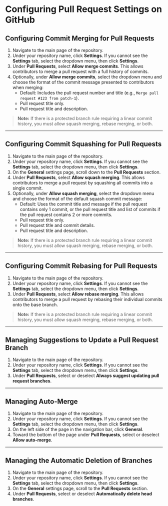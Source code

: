 # Configuring Pull Request Settings on GitHub

## Configuring Commit Merging for Pull Requests

1. Navigate to the main page of the repository.
2. Under your repository name, click **Settings**. If you cannot see the **Settings** tab, select the dropdown menu, then click **Settings**.
3. Under **Pull Requests**, select **Allow merge commits**. This allows contributors to merge a pull request with a full history of commits.
4. Optionally, under **Allow merge commits**, select the dropdown menu and choose the format of the commit message presented to contributors when merging:
   - Default: Includes the pull request number and title (e.g., `Merge pull request #123 from patch-1`).
   - Pull request title only.
   - Pull request title and description.

> **Note:** If there is a protected branch rule requiring a linear commit history, you must allow squash merging, rebase merging, or both.

---

## Configuring Commit Squashing for Pull Requests

1. Navigate to the main page of the repository.
2. Under your repository name, click **Settings**. If you cannot see the **Settings** tab, select the dropdown menu, then click **Settings**.
3. On the **General** settings page, scroll down to the **Pull Requests** section.
4. Under **Pull Requests**, select **Allow squash merging**. This allows contributors to merge a pull request by squashing all commits into a single commit.
5. Optionally, under **Allow squash merging**, select the dropdown menu and choose the format of the default squash commit message:
   - Default: Uses the commit title and message if the pull request contains only 1 commit, or the pull request title and list of commits if the pull request contains 2 or more commits.
   - Pull request title only.
   - Pull request title and commit details.
   - Pull request title and description.

> **Note:** If there is a protected branch rule requiring a linear commit history, you must allow squash merging, rebase merging, or both.

---

## Configuring Commit Rebasing for Pull Requests

1. Navigate to the main page of the repository.
2. Under your repository name, click **Settings**. If you cannot see the **Settings** tab, select the dropdown menu, then click **Settings**.
3. Under **Pull Requests**, select **Allow rebase merging**. This allows contributors to merge a pull request by rebasing their individual commits onto the base branch.

> **Note:** If there is a protected branch rule requiring a linear commit history, you must allow squash merging, rebase merging, or both.

---

## Managing Suggestions to Update a Pull Request Branch

1. Navigate to the main page of the repository.
2. Under your repository name, click **Settings**. If you cannot see the **Settings** tab, select the dropdown menu, then click **Settings**.
3. Under **Pull Requests**, select or deselect **Always suggest updating pull request branches**.

---

## Managing Auto-Merge

1. Navigate to the main page of the repository.
2. Under your repository name, click **Settings**. If you cannot see the **Settings** tab, select the dropdown menu, then click **Settings**.
3. On the left side of the page in the navigation bar, click **General**.
4. Toward the bottom of the page under **Pull Requests**, select or deselect **Allow auto-merge**.

---

## Managing the Automatic Deletion of Branches

1. Navigate to the main page of the repository.
2. Under your repository name, click **Settings**. If you cannot see the **Settings** tab, select the dropdown menu, then click **Settings**.
3. On the **General** settings page, scroll to the **Pull Requests** section.
4. Under **Pull Requests**, select or deselect **Automatically delete head branches**.